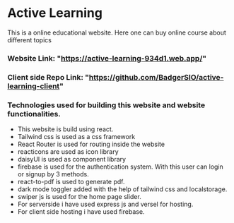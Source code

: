 # Active Learning

This is a online educational website. Here one can buy online course about different topics

### Website Link: "https://active-learning-934d1.web.app/"

### Client side Repo Link: "https://github.com/BadgerSIO/active-learning-client"

### Technologies used for building this website and website functionalities.

- This website is build using react.
- Tailwind css is used as a css framework
- React Router is used for routing inside the website
- reacticons are used as icon library
- daisyUI is used as component library
- firebase is used for the authentication system. With this user can login or signup by 3 methods.
- react-to-pdf is used to generate pdf.
- dark mode toggler added with the help of tailwind css and localstorage.
- swiper js is used for the home page slider.
- For serverside i have used express js and versel for hosting.
- For client side hosting i have used firebase.
